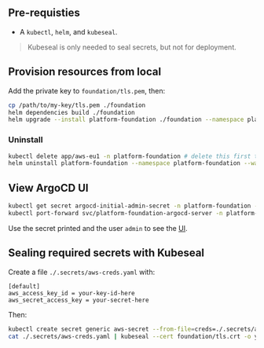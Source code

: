 ## Pre-requisties

- A `kubectl`, `helm`, and `kubeseal`.

> Kubeseal is only needed to seal secrets, but not for deployment.

## Provision resources from local

Add the private key to `foundation/tls.pem`, then:

```bash
cp /path/to/my-key/tls.pem ./foundation
helm dependencies build ./foundation
helm upgrade --install platform-foundation ./foundation --namespace platform-foundation --create-namespace --wait
```

### Uninstall

```bash
kubectl delete app/aws-eu1 -n platform-foundation # delete this first to avoid race condition
helm uninstall platform-foundation --namespace platform-foundation --wait
```

## View ArgoCD UI

```bash
kubectl get secret argocd-initial-admin-secret -n platform-foundation --template={{.data.password}} | base64 -d
kubectl port-forward svc/platform-foundation-argocd-server -n platform-foundation 8080:443
```

Use the secret printed and the user `admin` to see the [UI](https://localhost:8080/).

## Sealing required secrets with Kubeseal

Create a file `./.secrets/aws-creds.yaml` with:

```
[default]
aws_access_key_id = your-key-id-here
aws_secret_access_key = your-secret-here
```

Then:

```bash
kubectl create secret generic aws-secret --from-file=creds=./.secrets/aws-credentials.txt --dry-run=client -o yaml > ./.secrets/aws-creds.yaml
cat ./.secrets/aws-creds.yaml | kubeseal --cert foundation/tls.crt -o yaml -n infrastructure > aws-eu1/infrastructure/templates/aws-creds.yaml
```
